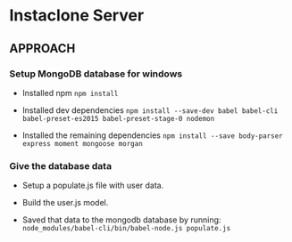 # Instaclone Server

## APPROACH

### Setup MongoDB database for windows

* Installed npm
`npm install`


* Installed dev dependencies
`npm install --save-dev babel babel-cli babel-preset-es2015 babel-preset-stage-0 nodemon`

* Installed the remaining dependencies
`npm install --save body-parser express moment mongoose morgan`

### Give the database data

* Setup a populate.js file with user data.

* Build the user.js model.

* Saved that data to the mongodb database by running:
`node_modules/babel-cli/bin/babel-node.js populate.js`
